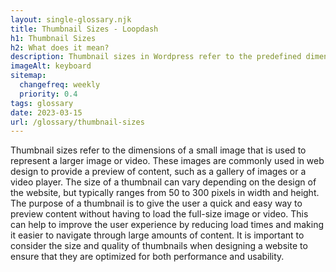 ```yaml
--- 
layout: single-glossary.njk
title: Thumbnail Sizes - Loopdash
h1: Thumbnail Sizes
h2: What does it mean?
description: Thumbnail sizes in Wordpress refer to the predefined dimensions of images that are automatically generated by the system to be used as previews or thumbnails for posts, pages, or other content types.
imageAlt: keyboard
sitemap:
  changefreq: weekly
  priority: 0.4
tags: glossary
date: 2023-03-15
url: /glossary/thumbnail-sizes
---
```


Thumbnail sizes refer to the dimensions of a small image that is used to represent a larger image or video. These images are commonly used in web design to provide a preview of content, such as a gallery of images or a video player. The size of a thumbnail can vary depending on the design of the website, but typically ranges from 50 to 300 pixels in width and height. The purpose of a thumbnail is to give the user a quick and easy way to preview content without having to load the full-size image or video. This can help to improve the user experience by reducing load times and making it easier to navigate through large amounts of content. It is important to consider the size and quality of thumbnails when designing a website to ensure that they are optimized for both performance and usability.
